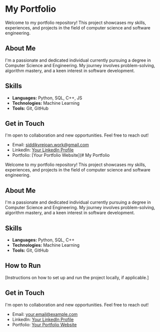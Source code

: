 # My Portfolio

Welcome to my portfolio repository! This project showcases my skills, experiences, and projects in the field of computer science and software engineering.

## About Me

I'm a passionate and dedicated individual currently pursuing a degree in Computer Science and Engineering. My journey involves problem-solving, algorithm mastery, and a keen interest in software development.

## Skills

- **Languages:** Python, SQL, C++, JS
- **Technologies:** Machine Learning
- **Tools:** Git, GitHub

## Get in Touch

I'm open to collaboration and new opportunities. Feel free to reach out!

- Email: siddikyrejoan.work@gmail.com
- LinkedIn: [Your LinkedIn Profile](https://www.linkedin.com/in/rejoan-siddiky/)
- Portfolio: [Your Portfolio Website](# My Portfolio

Welcome to my portfolio repository! This project showcases my skills, experiences, and projects in the field of computer science and software engineering.

## About Me

I'm a passionate and dedicated individual currently pursuing a degree in Computer Science and Engineering. My journey involves problem-solving, algorithm mastery, and a keen interest in software development.

## Skills

- **Languages:** Python, SQL, C++
- **Technologies:** Machine Learning
- **Tools:** Git, GitHub

## How to Run

[Instructions on how to set up and run the project locally, if applicable.]

## Get in Touch

I'm open to collaboration and new opportunities. Feel free to reach out!

- Email: your.email@example.com
- LinkedIn: [Your LinkedIn Profile](https://www.linkedin.com/in/rejoan-siddiky/)
- Portfolio: [Your Portfolio Website](https://oshanto-ctrl.github.io/portfolio/)
